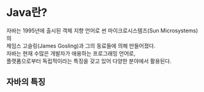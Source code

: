 # Java란?
<!-- WORA, 플랫폼 독립성, 소스와 클래스 파일, 배포(jar), 패키지, 멀티 스레드, 가비지 컬렉터, 실시간 응용 시스템에 부적합, 안전하고 쉬운 코드 작성, JIT 도입 -->
자바는 1995년에 출시된 객체 지향 언어로 썬 마이크로시스템즈(Sun Microsystems)의<br/>
제임스 고슬링(James Gosling)과 그의 동료들에 의해 만들어졌다.<br/>
자바는 현재 수많은 개발자가 애용하는 프로그래밍 언어로,<br/>
플랫폼으로부터 독립적이라는 특징을 갖고 있어 다양한 분야에서 활용된다.
## 자바의 특징
### 